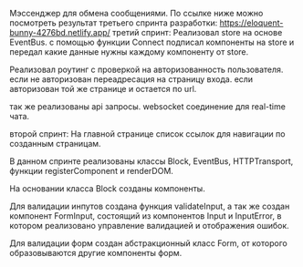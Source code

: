 Мэссенджер для обмена сообщениями.
По ссылке ниже можно посмотреть результат третьего спринта разработки:
https://eloquent-bunny-4276bd.netlify.app/
третий спринт:
Реализовал store на основе EventBus. с помощью функции Connect подписал компоненты на store и передал какие данные нужны каждому компоненту от store.

Реализовал роутинг с проверкой на авторизованность пользователя. если не авторизован переадресация на страницу входа. если авторизован той же странице и остается по url.

так же реализованы api запросы. websocket соединение для real-time чата.

второй спринт:
На главной странице список ссылок для навигации по созданным страницам.

В данном спринте реализованы классы Block, EventBus, HTTPTransport, функции registerComponent и renderDOM.

На основании класса Block созданы компоненты.

Для валидации инпутов создана функция validateInput,
а так же создан компонент FormInput, состоящий из компонентов Input и InputError, в котором реализовано управление валидацией и отображения ошибок.

Для валидации форм создан абстракционный класс Form, от которого образовываются другие компоненты форм.
